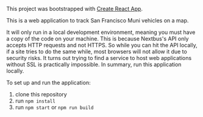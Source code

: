 This project was bootstrapped with [Create React App](https://github.com/facebookincubator/create-react-app).

This is a web application to track San Francisco Muni vehicles on a map.

It will only run in a local development environment, meaning you must have a
copy of the code on your machine. This is because Nextbus's API only accepts
HTTP requests and not HTTPS. So while you can hit the API locally, if a site
tries to do the same while, most browsers will not allow it due to security
risks. It turns out trying to find a service to host web applications without
SSL is practically impossible. In summary, run this application locally.

To set up and run the application:
1. clone this repository
2. run `npm install`
3. run `npm start` or `npm run build`

